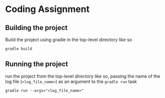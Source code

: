 # Coding Assignment
## Building the project
Build the project using gradle in the top-level directory like so
```
gradle build
```

## Running the project
run the project from the top-level directory like so, passing the name of the log file (`<log_file_name>`) as an argument to the `gradle run` task
```
gradle run --args="<log_file_name>"
```